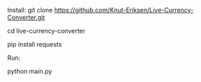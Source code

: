 Install:
git clone https://github.com/Knut-Eriksen/Live-Currency-Converter.git

cd live-currency-converter

pip install requests

Run:

python main.py
